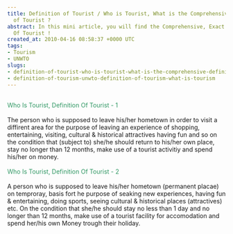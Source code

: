 ```yaml
---
title: Definition of Tourist / Who is Tourist, What is the Comprehensive Definition
  of Tourist ?
abstract: In this mini article, you will find the Comprehensive, Exact Definition
  Of Tourist !
created_at: 2010-04-16 08:58:37 +0000 UTC
tags:
- Tourism
- UNWTO
slugs:
- definition-of-tourist-who-is-tourist-what-is-the-comprehensive-definition-of-tourist
- definition-of-tourism-unwto-definition-of-tourism-what-is-tourism
---
```


<p><span style="color: #00ff00;"><br /> <span style="color: #339966;">Who Is Tourist, Definition Of Tourist&nbsp;- 1</span><br /> <br /> </span>The person who is supposed to leave his/her hometown in order to visit a diffirent area for the purpose of leaving an experience of shopping, entertaining, visiting, cultural &amp; historical attractives having fun and so on the condition that (subject to) she/he should return to his/her own place, stay no longer than 12 months, make use of a tourist activitiy and spend his/her on money.<br /> <br /> <span style="color: #00ff00;"><span style="color: #339966;">Who Is Tourist, Definition Of Tourist - 2</span><br /> <br /> </span>A person who is supposed to leave his/her hometown (permanent placae) on temproray, basis fort he purpose of seaking new experiences, having fun &amp; entertaining, doing sports, seeing cultural &amp; historical places (attractives) etc. On the condition that she/he should stay no less than 1 day and no longer than 12 months, make use of a tourist facility for accomodation and spend her/his own Money trough their holiday.</p>